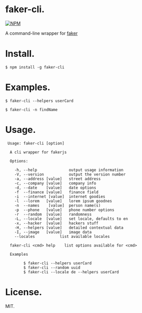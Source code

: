 # faker-cli.

[![NPM](https://nodei.co/npm/faker-cli.png?downloads=true&stars=true)](https://nodei.co/npm/faker-cli/)

A command-line wrapper for [faker](https://github.com/marak/Faker.js)

# Install.

```
$ npm install -g faker-cli
```

# Examples.

```
$ faker-cli --helpers userCard

$ faker-cli -n findName
```

# Usage.

```
 Usage: faker-cli [option]

  A cli wrapper for fakerjs

  Options:

    -h, --help              output usage information
    -V, --version           output the version number
    -a, --address [value]   street address
    -c, --company [value]   company info
    -d, --date    [value]   date options
    -f  --finance [value]   finance field
    -i  --internet [value]  internet goodies
    -l  --lorem   [value]   lorem ipsum goodnes
    -n  --names    [value]  person name(s)
    -p  --phone   [value]   phone number options
    -r  --random  [value]   randomness
    -L, --locale  [value]   set locale, defaults to en
    -x, --hacker  [value]   hackers stuff
    -H, --helpers [value]   detailed contextual data
    -I, --image   [value]   image data
    --locales           list available locales

  faker-cli <cmd> help    list options available for <cmd>

  Examples

        $ faker-cli --helpers userCard
        $ faker-cli --random uuid
        $ faker-cli --locale de --helpers userCard
```

# License.

MIT.

